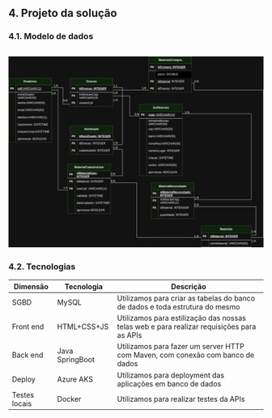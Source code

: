## 4. Projeto da solução

### 4.1. Modelo de dados



![Exemplo de um modelo relacional](images/modelodados.jpg "Exemplo de Modelo Relacional.")
---


### 4.2. Tecnologias

| **Dimensão**   | **Tecnologia**  | **Descrição** |
| ---            | ---             | ----------- |
| SGBD           | MySQL           | Utilizamos para criar as tabelas do banco de dados e toda estrutura do mesmo |
| Front end      | HTML+CSS+JS     | Utilizamos para estilização das nossas telas web e para realizar requisições para as APIs | 
| Back end       | Java SpringBoot | Utilizamos para fazer um server HTTP com Maven, com conexão com banco de dados |
| Deploy         | Azure AKS       | Utilizamos para deployment das aplicações em banco de dados |
| Testes locais  | Docker          | Utilizamos para realizar testes da APIs|
